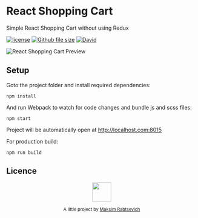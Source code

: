 # React Shopping Cart

Simple React Shopping Cart without using Redux

[![license](https://img.shields.io/github/license/mashape/apistatus.svg)](https://github.com/maksimgold208/react-shopping-cart/blob/master/LICENSE) [![Github file size](https://img.shields.io/github/size/webcaetano/craft/build/phaser-craft.min.js.svg)](https://github.com/maksimgold208/react-shopping-cart) [![David](https://img.shields.io/david/expressjs/express.svg)](https://github.com/maksimgold208/react-shopping-cart)

![React Shopping Cart Preview](https://res.cloudinary.com/sivadass/image/upload/v1494752103/gifs/react-shopping-cart.gif)

## Setup

Goto the project folder and install required dependencies:

```
npm install
```

And run Webpack to watch for code changes and bundle js and scss files:

```
npm start
```

Project will be automatically open at http://localhost.com:8015

For production build:

```
npm run build
```

## Licence

<p align="center"><img src="https://avatars0.githubusercontent.com/u/47046948?s=400&u=36182c0337c7199921a6d149eaf33bb77c12a1a9&v=4" width="50" height="50"/></p>
<p align="center">
<sub>A little project by <a href="https://github.com/maksimgold208">Maksim Rabtsevich</a></sub>
</p>
